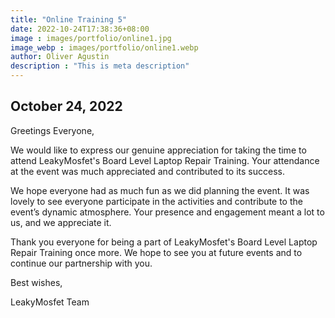 ```yaml
---
title: "Online Training 5"
date: 2022-10-24T17:38:36+08:00
image : images/portfolio/online1.jpg
image_webp : images/portfolio/online1.webp
author: Oliver Agustin
description : "This is meta description"
---
```


## October 24, 2022
Greetings Everyone,

We would like to express our genuine appreciation for taking the time to attend LeakyMosfet's Board Level Laptop Repair Training. Your attendance at the event was much appreciated and contributed to its success.

We hope everyone had as much fun as we did planning the event. It was lovely to see everyone participate in the activities and contribute to the event’s dynamic atmosphere. Your presence and engagement meant a lot to us, and we appreciate it.

Thank you everyone for being a part of LeakyMosfet's Board Level Laptop Repair Training once more. We hope to see you at future events and to continue our partnership with you.

Best wishes,

LeakyMosfet Team